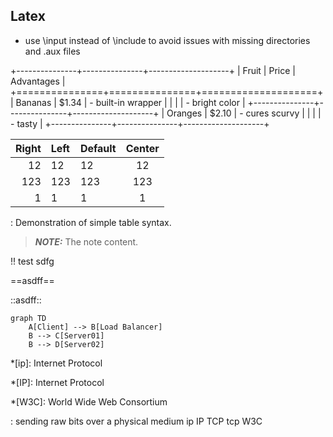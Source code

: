 ## Latex

- use \\input instead of \\include to avoid issues with missing directories and .aux files


+---------------+---------------+--------------------+
| Fruit         | Price         | Advantages         |
+===============+===============+====================+
| Bananas       | $1.34         | - built-in wrapper |
|               |               | - bright color     |
+---------------+---------------+--------------------+
| Oranges       | $2.10         | - cures scurvy     |
|               |               | - tasty            |
+---------------+---------------+--------------------+



| Right | Left | Default | Center |
| ----: | :--- | ------- | :----: |
|    12 | 12   | 12      |   12   |
|   123 | 123  | 123     |  123   |
|     1 | 1    | 1       |   1    |

  : Demonstration of simple table syntax.


  

> **_NOTE:_**  The note content.

 !! test sdfg


==asdff==

::asdff::

```mermaid
graph TD
    A[Client] --> B[Load Balancer]
    B --> C[Server01]
    B --> D[Server02]
```




*[ip]: Internet Protocol

*[IP]: Internet Protocol

*[W3C]: World Wide Web Consortium


: sending raw bits over a physical medium  ip IP TCP tcp W3C 

